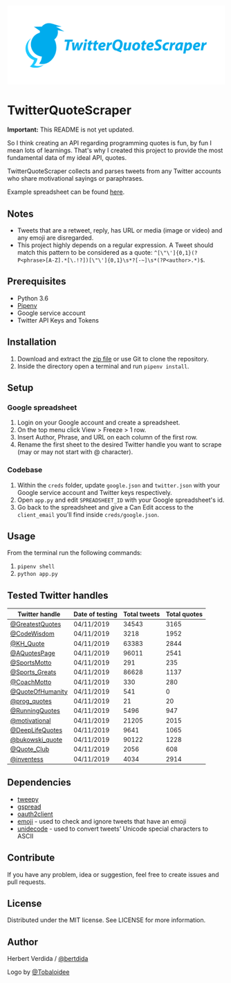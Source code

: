 <p align="center"><img src="/logo/logotype-horizontal.png"></p>

# TwitterQuoteScraper

**Important:** This README is not yet updated.

So I think creating an API regarding programming quotes is fun, by fun I mean lots of learnings. That's why I created this project to provide the most fundamental data of my ideal API, quotes.

TwitterQuoteScraper collects and parses tweets from any Twitter accounts who share motivational sayings or paraphrases.

Example spreadsheet can be found [here](https://docs.google.com/spreadsheets/d/1U41EhnxXkWSJhmSqkPLpdbdcWJcx1MS6zWV3wQPeKL4/edit?usp=sharing).

## Notes

- Tweets that are a retweet, reply, has URL or media (image or video) and any emoji are disregarded.
- This project highly depends on a regular expression. A Tweet should match this pattern to be considered as a quote: `^[\"\']{0,1}(?P<phrase>[A-Z].*[\.!?])[\"\']{0,1}\s*?[-~]\s*(?P<author>.*)$`.

## Prerequisites

- Python 3.6
- [Pipenv](https://github.com/pypa/pipenv)
- Google service account
- Twitter API Keys and Tokens

## Installation

1. Download and extract the [zip file](https://github.com/bertdida/TwitterQuoteScraper/archive/master.zip) or use Git to clone the repository.
2. Inside the directory open a terminal and run `pipenv install`.

## Setup

### Google spreadsheet

1. Login on your Google account and create a spreadsheet.
2. On the top menu click View > Freeze > 1 row.
3. Insert Author, Phrase, and URL on each column of the first row.
4. Rename the first sheet to the desired Twitter handle you want to scrape (may or may not start with @ character).

### Codebase

1. Within the `creds` folder, update `google.json` and `twitter.json` with your Google service account and Twitter keys respectively.
2. Open `app.py` and edit `SPREADSHEET_ID` with your Google spreadsheet's id.
3. Go back to the spreadsheet and give a Can Edit access to the `client_email` you'll find inside `creds/google.json`.

## Usage

From the terminal run the following commands:

1. `pipenv shell`
2. `python app.py`

## Tested Twitter handles

| Twitter handle                                          | Date of testing | Total tweets | Total quotes |
| ------------------------------------------------------- | --------------- | ------------ | ------------ |
| [@GreatestQuotes](https://twitter.com/GreatestQuotes)   | 04/11/2019      | 34543        | 3165         |
| [@CodeWisdom](https://twitter.com/CodeWisdom)           | 04/11/2019      | 3218         | 1952         |
| [@KH_Quote](https://twitter.com/KH_Quote)               | 04/11/2019      | 63383        | 2844         |
| [@AQuotesPage](https://twitter.com/AQuotesPage)         | 04/11/2019      | 96011        | 2541         |
| [@SportsMotto](https://twitter.com/SportsMotto)         | 04/11/2019      | 291          | 235          |
| [@Sports_Greats](https://twitter.com/Sports_Greats)     | 04/11/2019      | 86628        | 1137         |
| [@CoachMotto](https://twitter.com/CoachMotto)           | 04/11/2019      | 330          | 280          |
| [@QuoteOfHumanity](https://twitter.com/QuoteOfHumanity) | 04/11/2019      | 541          | 0            |
| [@prog_quotes](https://twitter.com/prog_quotes)         | 04/11/2019      | 21           | 20           |
| [@RunningQuotes](https://twitter.com/RunningQuotes)     | 04/11/2019      | 5496         | 947          |
| [@motivational](https://twitter.com/motivational)       | 04/11/2019      | 21205        | 2015         |
| [@DeepLifeQuotes](https://twitter.com/DeepLifeQuotes)   | 04/11/2019      | 9641         | 1065         |
| [@bukowski_quote](https://twitter.com/bukowski_quote)   | 04/11/2019      | 90122        | 1228         |
| [@Quote_Club](https://twitter.com/Quote_Club)           | 04/11/2019      | 2056         | 608          |
| [@inventess](https://twitter.com/inventess)             | 04/11/2019      | 4034         | 2914         |

## Dependencies

- [tweepy](https://github.com/tweepy/tweepy)
- [gspread](https://github.com/burnash/gspread)
- [oauth2client](https://github.com/googleapis/oauth2client)
- [emoji](https://github.com/carpedm20/emoji/) - used to check and ignore tweets that have an emoji
- [unidecode](https://github.com/avian2/unidecode) - used to convert tweets' Unicode special characters to ASCII

## Contribute

If you have any problem, idea or suggestion, feel free to create issues and pull requests.

## License

Distributed under the MIT license. See LICENSE for more information.

## Author

Herbert Verdida / [@bertdida](https://twitter.com/bertdida)

Logo by [@Tobaloidee](https://github.com/Tobaloidee)
